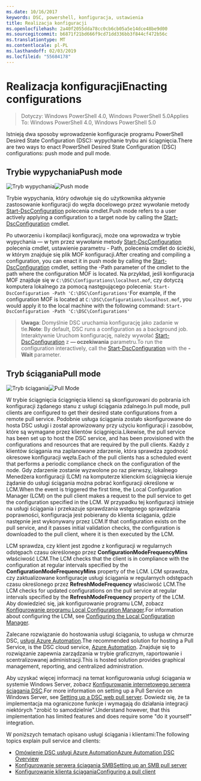 ```yaml
---
ms.date: 10/16/2017
keywords: DSC, powershell, konfiguracja, ustawienia
title: Realizacja konfiguracji
ms.openlocfilehash: 2a40f2055dda78cc0cb6cb05a5e14dce48be9d00
ms.sourcegitcommit: b6871f21bd666f9cd71dd336bb3f844cf472b56c
ms.translationtype: MT
ms.contentlocale: pl-PL
ms.lasthandoff: 02/03/2019
ms.locfileid: "55684178"
---
```

# <a name="enacting-configurations"></a><span data-ttu-id="3dd4f-103">Realizacja konfiguracji</span><span class="sxs-lookup"><span data-stu-id="3dd4f-103">Enacting configurations</span></span>

><span data-ttu-id="3dd4f-104">Dotyczy: Windows PowerShell 4.0, Windows PowerShell 5.0</span><span class="sxs-lookup"><span data-stu-id="3dd4f-104">Applies To: Windows PowerShell 4.0, Windows PowerShell 5.0</span></span>

<span data-ttu-id="3dd4f-105">Istnieją dwa sposoby wprowadzenie konfiguracje programu PowerShell Desired State Configuration (DSC): wypychanie trybu ani ściągnięcia.</span><span class="sxs-lookup"><span data-stu-id="3dd4f-105">There are two ways to enact PowerShell Desired State Configuration (DSC) configurations: push mode and pull mode.</span></span>

## <a name="push-mode"></a><span data-ttu-id="3dd4f-106">Trybie wypychania</span><span class="sxs-lookup"><span data-stu-id="3dd4f-106">Push mode</span></span>

<span data-ttu-id="3dd4f-107">![Tryb wypychania](../images/pushModel.png "wypychania jak działa tryb")</span><span class="sxs-lookup"><span data-stu-id="3dd4f-107">![Push mode](../images/pushModel.png "How push mode works")</span></span>

<span data-ttu-id="3dd4f-108">Trybie wypychania, który odwołuje się do użytkownika aktywnie zastosowanie konfiguracji do węzła docelowego przez wywołanie metody [Start-DscConfiguration](/powershell/module/psdesiredstateconfiguration/start-dscconfiguration) polecenia cmdlet.</span><span class="sxs-lookup"><span data-stu-id="3dd4f-108">Push mode refers to a user actively applying a configuration to a target node by calling the [Start-DscConfiguration](/powershell/module/psdesiredstateconfiguration/start-dscconfiguration) cmdlet.</span></span>

<span data-ttu-id="3dd4f-109">Po utworzeniu i kompilacji konfiguracji, może ona wprowadza w trybie wypychania — w tym przez wywołanie metody [Start-DscConfiguration](/powershell/module/psdesiredstateconfiguration/start-dscconfiguration) polecenia cmdlet, ustawienie parametru - Path, polecenia cmdlet do ścieżki, w którym znajduje się plik MOF konfiguracji.</span><span class="sxs-lookup"><span data-stu-id="3dd4f-109">After creating and compiling a configuration, you can enact it in push mode by calling the [Start-DscConfiguration](/powershell/module/psdesiredstateconfiguration/start-dscconfiguration) cmdlet, setting the -Path parameter of the cmdlet to the path where the configuration MOF is located.</span></span>
<span data-ttu-id="3dd4f-110">Na przykład, jeśli konfiguracja MOF znajduje się w `C:\DSC\Configurations\localhost.mof`, czy dotyczą komputera lokalnego za pomocą następującego polecenia: `Start-DscConfiguration -Path 'C:\DSC\Configurations'`</span><span class="sxs-lookup"><span data-stu-id="3dd4f-110">For example, if the configuration MOF is located at `C:\DSC\Configurations\localhost.mof`, you would apply it to the local machine with the following command: `Start-DscConfiguration -Path 'C:\DSC\Configurations'`</span></span>

> <span data-ttu-id="3dd4f-111">__Uwaga__: Domyślnie DSC uruchamia konfigurację jako zadanie w tle.</span><span class="sxs-lookup"><span data-stu-id="3dd4f-111">__Note__: By default, DSC runs a configuration as a background job.</span></span> <span data-ttu-id="3dd4f-112">Interaktywnie Uruchom konfigurację, należy wywołać [Start-DscConfiguration](/powershell/module/psdesiredstateconfiguration/start-dscconfiguration) z __— oczekiwania__ parametru.</span><span class="sxs-lookup"><span data-stu-id="3dd4f-112">To run the configuration interactively, call the [Start-DscConfiguration](/powershell/module/psdesiredstateconfiguration/start-dscconfiguration) with the __-Wait__ parameter.</span></span>

## <a name="pull-mode"></a><span data-ttu-id="3dd4f-113">Tryb ściągania</span><span class="sxs-lookup"><span data-stu-id="3dd4f-113">Pull mode</span></span>

<span data-ttu-id="3dd4f-114">![Tryb ściągania](../images/pullModel.png "jak ściągać działa tryb")</span><span class="sxs-lookup"><span data-stu-id="3dd4f-114">![Pull Mode](../images/pullModel.png "How pull mode works")</span></span>

<span data-ttu-id="3dd4f-115">W trybie ściągnięcia ściągnięcia klienci są skonfigurowani do pobrania ich konfiguracji żądanego stanu z usługi ściągania zdalnego.</span><span class="sxs-lookup"><span data-stu-id="3dd4f-115">In pull mode, pull clients are configured to get their desired state configurations from a remote pull service.</span></span>
<span data-ttu-id="3dd4f-116">Podobnie usługa ściągania zostało skonfigurowane do hosta DSC usługi i został aprowizowany przy użyciu konfiguracji i zasobów, które są wymagane przez klientów ściągnięcia.</span><span class="sxs-lookup"><span data-stu-id="3dd4f-116">Likewise, the pull service has been set up to host the DSC service, and has been provisioned with the configurations and resources that are required by the pull clients.</span></span>
<span data-ttu-id="3dd4f-117">Każdy z klientów ściągania ma zaplanowane zdarzenie, która sprawdza zgodność okresowe konfiguracji węzła.</span><span class="sxs-lookup"><span data-stu-id="3dd4f-117">Each of the pull clients has a scheduled event that performs a periodic compliance check on the configuration of the node.</span></span>
<span data-ttu-id="3dd4f-118">Gdy zdarzenie zostanie wyzwolone po raz pierwszy, lokalnego Menedżera konfiguracji (LCM) na komputerze klienckim ściągnięcia kieruje żądanie do usługi ściągania można pobrać konfiguracji określone w LCM.</span><span class="sxs-lookup"><span data-stu-id="3dd4f-118">When the event is triggered the first time, the Local Configuration Manager (LCM) on the pull client makes a request to the pull service to get the configuration specified in the LCM.</span></span>
<span data-ttu-id="3dd4f-119">W przypadku tej konfiguracji istnieje na usługi ściągania i przekazuje sprawdzania wstępnego sprawdzania poprawności, konfiguracja jest pobierany do klienta ściągania, gdzie następnie jest wykonywany przez LCM.</span><span class="sxs-lookup"><span data-stu-id="3dd4f-119">If that configuration exists on the pull service, and it passes initial validation checks, the configuration is downloaded to the pull client, where it is then executed by the LCM.</span></span>

<span data-ttu-id="3dd4f-120">LCM sprawdza, czy klient jest zgodne z konfiguracji w regularnych odstępach czasu określonego przez **ConfigurationModeFrequencyMins** właściwość LCM.</span><span class="sxs-lookup"><span data-stu-id="3dd4f-120">The LCM checks that the client is in compliance with the configuration at regular intervals specified by the **ConfigurationModeFrequencyMins** property of the LCM.</span></span>
<span data-ttu-id="3dd4f-121">LCM sprawdza, czy zaktualizowane konfiguracje usługi ściągania w regularnych odstępach czasu określonego przez **RefreshModeFrequency** właściwość LCM.</span><span class="sxs-lookup"><span data-stu-id="3dd4f-121">The LCM checks for updated configurations on the pull service at regular intervals specified by the **RefreshModeFrequency** property of the LCM.</span></span>
<span data-ttu-id="3dd4f-122">Aby dowiedzieć się, jak konfigurowanie programu LCM, zobacz [Konfigurowanie programu Local Configuration Manager](../managing-nodes/metaConfig.md).</span><span class="sxs-lookup"><span data-stu-id="3dd4f-122">For information about configuring the LCM, see [Configuring the Local Configuration Manager](../managing-nodes/metaConfig.md).</span></span>

<span data-ttu-id="3dd4f-123">Zalecane rozwiązanie do hostowania usługi ściągania, to usługa w chmurze DSC, [usługi Azure Automation](https://azure.microsoft.com/services/automation/).</span><span class="sxs-lookup"><span data-stu-id="3dd4f-123">The recommended solution for hosting a Pull Service, is the DSC cloud service, [Azure Automation](https://azure.microsoft.com/services/automation/).</span></span>
<span data-ttu-id="3dd4f-124">Znajduje się to rozwiązanie zapewnia zarządzania w trybie graficznym, raportowanie i scentralizowanej administracji.</span><span class="sxs-lookup"><span data-stu-id="3dd4f-124">This is hosted solution provides graphical management, reporting, and centralized administration.</span></span>

<span data-ttu-id="3dd4f-125">Aby uzyskać więcej informacji na temat konfigurowania usługi ściągania w systemie Windows Server, zobacz [Konfigurowanie internetowego serwera ściągania DSC](pullServer.md).</span><span class="sxs-lookup"><span data-stu-id="3dd4f-125">For more information on setting up a Pull Service on Windows Server, see [Setting up a DSC web pull server](pullServer.md).</span></span>
<span data-ttu-id="3dd4f-126">Dowiedz się, że ta implementacja ma ograniczone funkcje i wymagają do działania integracji niektórych "zrobić to samodzielnie".</span><span class="sxs-lookup"><span data-stu-id="3dd4f-126">Understand however, that this implementation has limited features and does require some "do it yourself" integration.</span></span>

<span data-ttu-id="3dd4f-127">W poniższych tematach opisano usługi ściągania i klientami:</span><span class="sxs-lookup"><span data-stu-id="3dd4f-127">The following topics explain pull service and clients:</span></span>

- [<span data-ttu-id="3dd4f-128">Omówienie DSC usługi Azure Automation</span><span class="sxs-lookup"><span data-stu-id="3dd4f-128">Azure Automation DSC Overview</span></span>](https://docs.microsoft.com/azure/automation/automation-dsc-overview)
- [<span data-ttu-id="3dd4f-129">Konfigurowanie serwera ściągania SMB</span><span class="sxs-lookup"><span data-stu-id="3dd4f-129">Setting up an SMB pull server</span></span>](pullServerSMB.md)
- [<span data-ttu-id="3dd4f-130">Konfigurowanie klienta ściągania</span><span class="sxs-lookup"><span data-stu-id="3dd4f-130">Configuring a pull client</span></span>](pullClientConfigID.md)

